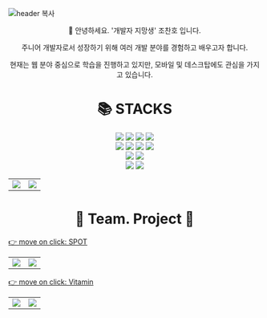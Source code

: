 ![header 복사](https://github.com/chanhocode/chanhocode/assets/105937460/c8089c3f-d96c-4cbf-8dd4-7d07862d4854)

<div align=center>
<p>👋 안녕하세요. '개발자 지망생' 조찬호 입니다.</p>
<p>주니어 개발자로서 성장하기 위해 여러 개발 분야를 경험하고 배우고자 합니다.</p>
<p>현재는 웹 분야 중심으로 학습을 진행하고 있지만, 모바일 및 데스크탑에도 관심을 가지고 있습니다.</p>

</div>

<div align=center><h1>📚 STACKS</h1></div>
<div align=center>
  <img src="https://img.shields.io/badge/html5-E34F26?style=for-the-badge&logo=html5&logoColor=white">
  <img src="https://img.shields.io/badge/css-1572B6?style=for-the-badge&logo=css3&logoColor=white">
  <img src="https://img.shields.io/badge/javascript-F7DF1E?style=for-the-badge&logo=javascript&logoColor=black">
  <img src="https://img.shields.io/badge/react-61DAFB?style=for-the-badge&logo=react&logoColor=black">
  <br/>
  
  <img src="https://img.shields.io/badge/node.js-339933?style=for-the-badge&logo=Node.js&logoColor=white">
  <img src="https://img.shields.io/badge/express-000000?style=for-the-badge&logo=express&logoColor=white">
  <img src="https://img.shields.io/badge/Java-007396?style=for-the-badge&logo=Java&logoColor=white">
  <img src="https://img.shields.io/badge/springboot-6DB33F?style=for-the-badge&logo=springboot&logoColor=white">
  <br/>

  <img src="https://img.shields.io/badge/mysql-4479A1?style=for-the-badge&logo=mysql&logoColor=white">
  <img src="https://img.shields.io/badge/postgresql-4169E1?style=for-the-badge&logo=postgresql&logoColor=white">
    <br/>

   <img src="https://img.shields.io/badge/cpp-00599C?style=for-the-badge&logo=cplusplus&logoColor=white">
   <img src="https://img.shields.io/badge/python-3776AB?style=for-the-badge&logo=python&logoColor=white">

</div>

<p>
</p>

<table>
  <tr>
    <td valign="top"><img src="https://github-readme-stats.vercel.app/api?username=chanhocode&show_icons=true&theme=tokyonight"/></td>
    <td valign="top"><img src="https://github-readme-stats.vercel.app/api/top-langs/?username=chanhocode&layout=compact&theme=dracula"/></td>
  </tr>
</table>

<div align=center>
  <h1>🤜 Team. Project 🤛</h1>
</div>

<a href="https://github.com/SPOT-TEAM-PJ">
  👉 move on click: SPOT
</a>
<table>
  <tr>
    <td valign="top"><img src="https://github.com/chanhocode/chanhocode/assets/105937460/90a452cb-8997-4eea-b4ac-0ba35117dcd9"/></td>
    <td valign="top"><img src="https://github.com/chanhocode/chanhocode/assets/105937460/469e0d87-651c-407e-baad-d3dd4fc056e3"/></td>
  </tr>
</table>

<a href="https://github.com/PJ-TEAM-Vitamin">
  👉 move on click: Vitamin
</a>
<table>
  <tr>
    <td valign="top"><img src="https://github.com/chanhocode/chanhocode/assets/105937460/9db4c790-dfc3-483f-9efc-4365184224c8"/></td>
    <td valign="top"><img src="https://github.com/chanhocode/chanhocode/assets/105937460/e221617c-cb4f-4aaf-9c52-d47575e5e7b3"/></td>
  </tr>
</table>
